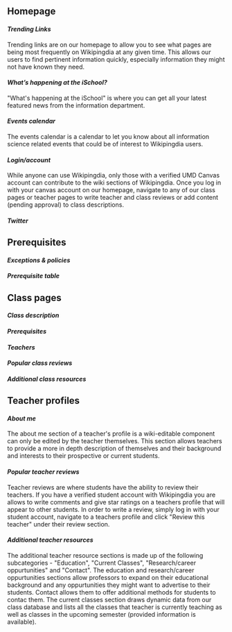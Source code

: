 ## Homepage

#### *Trending Links*

Trending links are on our homepage to allow you to see what pages are being most frequently on Wikipingdia at any given time. This allows our users to find pertinent information quickly, especially information they might not have known they need.

#### *What’s happening at the iSchool?*

"What's happening at the iSchool" is where you can get all your latest featured news from the information department.

#### *Events calendar*

The events calendar is a calendar to let you know about all information science related events that could be of interest to Wikipingdia users.

#### *Login/account*

While anyone can use Wikipingdia, only those with a verified UMD Canvas account can contribute to the wiki sections of Wikipingdia. Once you log in with your canvas account on our homepage, navigate to any of our class pages or teacher pages to write teacher and class reviews or add content (pending approval) to class descriptions.

#### *Twitter*

## Prerequisites

#### *Exceptions & policies*

#### *Prerequisite table*

## Class pages

#### *Class description*

#### *Prerequisites*

#### *Teachers*

#### *Popular class reviews*

#### *Additional class resources*

## Teacher profiles

#### *About me*

The about me section of a teacher's profile is a wiki-editable component can only be edited by the teacher themselves. This section allows teachers to provide a more in depth description of themselves and their background and interests to their prospective or current students.

#### *Popular teacher reviews*

Teacher reviews are where students have the ability to review their teachers. If you have a verified student account with Wikipingdia you are allows to write comments and give star ratings on a teachers profile that will appear to other students. In order to write a review, simply log in with your student account, navigate to a teachers profile and click "Review this teacher" under their review section.

#### *Additional teacher resources*

The additional teacher resource sections is made up of the following subcategories - "Education", "Current Classes", "Research/career oppurtunities" and "Contact". The education and research/career oppurtunities sections allow professors to expand on their educational background and any oppurtunities they might want to advertise to their students. Contact allows them to offer additional methods for students to contac them. The current classes section draws dynamic data from our class database and lists all the classes that teacher is currently teaching as well as classes in the upcoming semester (provided information is available).
